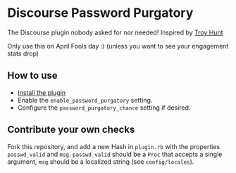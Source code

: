 # Discourse Password Purgatory
The Discourse plugin nobody asked for nor needed! Inspired by [Troy Hunt](https://www.troyhunt.com/building-password-purgatory-with-cloudflare-pages-and-workers/)

Only use this on April Fools day :) (unless you want to see your engagement stats drop)

## How to use
- [Install the plugin](https://meta.discourse.org/t/install-plugins-in-discourse/19157)
- Enable the `enable_password_purgatory` setting.
- Configure the `password_purgatory_chance` setting if desired.

## Contribute your own checks
Fork this repository, and add a new Hash in `plugin.rb` with the properties `passwd_valid` and `msg`. `passwd_valid` should be a `Proc` that accepts a single argument, `msg` should be a localized string (see `config/locales`).
